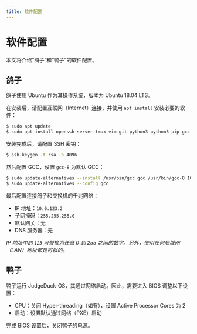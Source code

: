 ```yaml
---
title: 软件配置
---
```


# 软件配置

本文将介绍“鸽子”和“鸭子”的软件配置。

## 鸽子

鸽子使用 Ubuntu 作为其操作系统，版本为 Ubuntu 18.04 LTS。

在安装后，请配置互联网（Internet）连接，并使用 `apt install` 安装必要的软件：

```bash
$ sudo apt update
$ sudo apt install openssh-server tmux vim git python3 python3-pip gcc-8 g++-8 gcc-8-multilib g++-8-multilib unzip qemu-system-x86
```

安装完成后，请配置 SSH 密钥：

```bash
$ ssh-keygen -t rsa -b 4096
```

然后配置 GCC，设置 `gcc-8` 为默认 GCC：

```bash
$ sudo update-alternatives --install /usr/bin/gcc gcc /usr/bin/gcc-8 100 --slave /usr/bin/g++ g++ /usr/bin/g++-8
$ sudo update-alternatives --config gcc
```

最后配置连接鸽子和交换机的千兆网络：

* IP 地址：`10.0.123.2`
* 子网掩码：`255.255.255.0`
* 默认网关：无
* DNS 服务器：无

*IP 地址中的 `123` 可替换为任意 0 到 255 之间的数字。另外，使用任何局域网（LAN）地址都是可以的。*

## 鸭子

鸭子运行 JudgeDuck-OS，其通过网络启动。因此，需要进入 BIOS 调整以下设置：

* CPU：关闭 Hyper-threading（如有），设置 Active Processor Cores 为 2
* 启动：设置默认通过网络（PXE）启动

完成 BIOS 设置后，关闭鸭子的电源。
